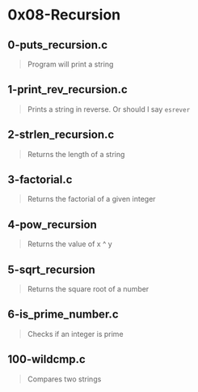 # 0x08-Recursion

## 0-puts_recursion.c
> Program will print a string

## 1-print_rev_recursion.c
> Prints a string in reverse. Or should I say `esrever`

## 2-strlen_recursion.c
> Returns the length of a string

## 3-factorial.c
> Returns the factorial of a given integer

## 4-pow_recursion
> Returns the value of x ^ y

## 5-sqrt_recursion
> Returns the square root of a number

## 6-is_prime_number.c
> Checks if an integer is prime

## 100-wildcmp.c
> Compares two strings
